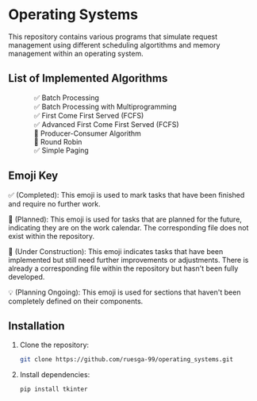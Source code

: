 # Operating Systems
This repository contains various programs that simulate request management using different scheduling algortithms and memory management within an operating system. 

## List of Implemented Algorithms

<dl>
  <dd> &nbsp&nbsp ✅ Batch Processing </dd>
  <dd> &nbsp&nbsp ✅ Batch Processing with Multiprogramming </dd>
  <dd> &nbsp&nbsp ✅ First Come First Served (FCFS) </dd>
  <dd> &nbsp&nbsp ✅ Advanced First Come First Served (FCFS) </dd>
  <dd> &nbsp&nbsp 🚧 Producer-Consumer Algorithm </dd>
  <dd> &nbsp&nbsp 🚧 Round Robin </dd>
  <dd> &nbsp&nbsp ✅ Simple Paging </dd>
</dl>

## Emoji Key
✅ (Completed): This emoji is used to mark tasks that have been finished and require no further work.

📆 (Planned): This emoji is used for tasks that are planned for the future, indicating they are on the work calendar. The corresponding file does not exist within the repository.

🚧 (Under Construction): This emoji indicates tasks that have been implemented but still need further improvements or adjustments. There is already a corresponding file within the repository but hasn't been fully developed.

💡 (Planning Ongoing): This emoji is used for sections that haven't been completely defined on their components. 

## Installation

1. Clone the repository:
   ```bash
   git clone https://github.com/ruesga-99/operating_systems.git
   
2. Install dependencies:
   ```bash
   pip install tkinter
